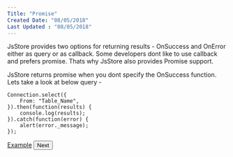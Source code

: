 ```yaml
---
Title: "Promise"
Created Date: "08/05/2018"
Last Updated : "08/05/2018"
---
```


JsStore provides two options for returning results - OnSuccess and OnError either as query or as callback. Some developers dont like to use callback and prefers promise. Thats why JsStore also provides Promise support.

JsStore returns promise when you dont specify the OnSuccess function. Lets take a look at below query -

```
Connection.select({
    From: "Table_Name",
}).then(function(results) {
    console.log(results);
}).catch(function(error) {
    alert(error._message);
});
```

<p class="margin-top-40px text-center">
    <a class="btn info" target="_blank" href="/example/promise">Example</a>
    <button class="btn info btnNext">Next</button>
</p>
